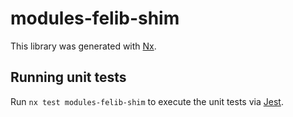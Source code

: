 # modules-felib-shim

This library was generated with [Nx](https://nx.dev).

## Running unit tests

Run `nx test modules-felib-shim` to execute the unit tests via [Jest](https://jestjs.io).
